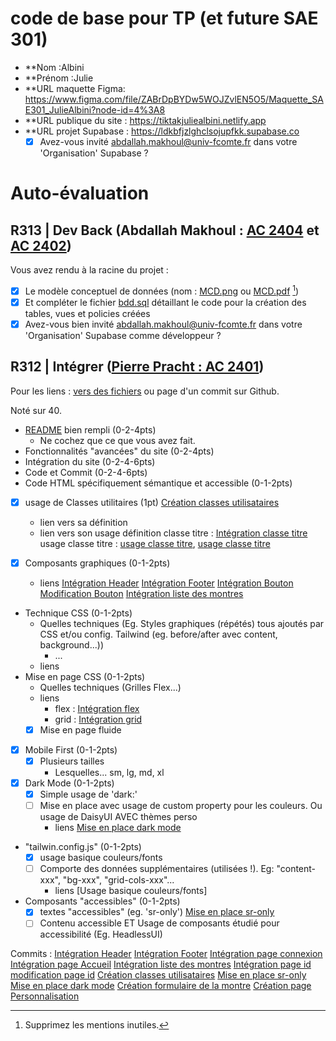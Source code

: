 # code de base pour TP (et future SAE 301)

- \*\*Nom :Albini
- \*\*Prénom :Julie
- \*\*URL maquette Figma: https://www.figma.com/file/ZABrDpBYDw5WOJZvlEN5O5/Maquette_SAE301_JulieAlbini?node-id=4%3A8
- \*\*URL publique du site : https://tiktakjuliealbini.netlify.app
- \*\*URL projet Supabase : https://ldkbfjzlghclsojupfkk.supabase.co
  - [x] Avez-vous invité abdallah.makhoul@univ-fcomte.fr dans votre 'Organisation' Supabase ?

# Auto-évaluation

## R313 | Dev Back (Abdallah Makhoul : [AC 2404](https://moodle.univ-fcomte.fr/mod/assign/view.php?id=612670) et [AC 2402](https://moodle.univ-fcomte.fr/mod/assign/view.php?id=612669))

Vous avez rendu à la racine du projet :

- [x] Le modèle conceptuel de données (nom : [MCD.png](/MCD.png) ou [MCD.pdf](/MCD.pdf) [^1])
- [x] Et compléter le fichier [bdd.sql](/bdd.sql) détaillant le code pour la création des tables, vues et policies créées
- [x] Avez-vous bien invité abdallah.makhoul@univ-fcomte.fr dans votre 'Organisation' Supabase comme développeur ?

## R312 | Intégrer ([Pierre Pracht : AC 2401](https://moodle.univ-fcomte.fr/mod/assign/view.php?id=612668))

Pour les liens :
[vers des fichiers](https://docs.github.com/en/repositories/managing-your-repositorys-settings-and-features/customizing-your-repository/about-readmes#relative-links-and-image-paths-in-readme-files) ou page d'un commit sur Github.

Noté sur 40.

- [README](/README.md) bien rempli (0-2-4pts)
  - Ne cochez que ce que vous avez fait.
- Fonctionnalités "avancées" du site (0-2-4pts)
- Intégration du site (0-2-4-6pts)
- Code et Commit (0-2-4-6pts)
- Code HTML spécifiquement sémantique et accessible (0-1-2pts)

- [x] usage de Classes utilitaires (1pt)
      [Création classes utilisataires](https://github.com/MMI-SAE-301/sae-301-2022-Albini-Julie/commit/d9ab8c310fe5dea2d471ccf62ee8cddd1e55f085)

  - lien vers sa définition
  - lien vers son usage
    définition classe titre : [Intégration classe titre](/src/index.css#l18)
    usage classe titre : [usage classe titre](/src//components//Footer.vue#l15), [usage classe titre](/src//components//Footer.vue#l3)

- [x] Composants graphiques (0-1-2pts)
  - liens
    [Intégration Header](https://github.com/MMI-SAE-301/sae-301-2022-Albini-Julie/commit/5204690ee7a40d9ca6159b5bd68a41010e33b2f0)
    [Intégration Footer](https://github.com/MMI-SAE-301/sae-301-2022-Albini-Julie/commit/5091510801319c27824583da8e8344f7811e6f38)
    [Intégration Bouton](https://github.com/MMI-SAE-301/sae-301-2022-Albini-Julie/commit/a909e1f0ef2286356b46be8a7524ae112a6c1893)
    [Modification Bouton](https://github.com/MMI-SAE-301/sae-301-2022-Albini-Julie/commit/d2a5836ed5d40c1d2c81eb565fcd9d4326ceadff)
    [Intégration liste des montres](https://github.com/MMI-SAE-301/sae-301-2022-Albini-Julie/commit/8bb59e594f190358874c9dd0ebf1dac9cb9a2f4d)
- Technique CSS (0-1-2pts)
  - Quelles techniques (Eg. Styles graphiques (répétés) tous ajoutés par CSS et/ou
    config. Tailwind (eg. before/after avec content, background...))
    - ...
  - liens
- Mise en page CSS (0-1-2pts)
  - Quelles techniques (Grilles Flex...)
  - liens
    - flex : [Intégration flex](/src//components//Header.vue#l2)
    - grid : [Intégration grid](./src//pages//Connexion.vue#l47)
  - [x] Mise en page fluide
- [x] Mobile First (0-1-2pts)
  - [x] Plusieurs tailles
    - Lesquelles... sm, lg, md, xl
- [x] Dark Mode (0-1-2pts)
  - [x] Simple usage de 'dark:'
  - [ ] Mise en place avec usage de custom property pour les couleurs. Ou usage de DaisyUI AVEC thèmes perso
    - liens
      [Mise en place dark mode](https://github.com/MMI-SAE-301/sae-301-2022-Albini-Julie/commit/14021e6909084272efcc7dd5c6ad2736b2369613)
- "tailwin.config.js" (0-1-2pts)
  - [x] usage basique couleurs/fonts
  - [ ] Comporte des données supplémentaires (utilisées !). Eg: "content-xxx", "bg-xxx", "grid-cols-xxx"...
    - liens
      [Usage basique couleurs/fonts]
- Composants "accessibles" (0-1-2pts)
  - [x] textes "accessibles" (eg. 'sr-only')
        [Mise en place sr-only](https://github.com/MMI-SAE-301/sae-301-2022-Albini-Julie/commit/694bf7712ea634adfd2216ce98c2ad4f4937d30c)
  - [ ] Contenu accessible ET Usage de composants étudié pour accessibilité (Eg. HeadlessUI)

[^1]: Supprimez les mentions inutiles.

Commits :
[Intégration Header](https://github.com/MMI-SAE-301/sae-301-2022-Albini-Julie/commit/5204690ee7a40d9ca6159b5bd68a41010e33b2f0)
[Intégration Footer](https://github.com/MMI-SAE-301/sae-301-2022-Albini-Julie/commit/5091510801319c27824583da8e8344f7811e6f38)
[Intégration page connexion](https://github.com/MMI-SAE-301/sae-301-2022-Albini-Julie/commit/3c3dcc53ae292a1e5999588c2310bebc7d71cdb2)
[Intégration page Accueil](https://github.com/MMI-SAE-301/sae-301-2022-Albini-Julie/commit/09877cb155202555b6d6b3d18c497733c47ba314)
[Intégration liste des montres](https://github.com/MMI-SAE-301/sae-301-2022-Albini-Julie/commit/8bb59e594f190358874c9dd0ebf1dac9cb9a2f4d)
[Intégration page id](https://github.com/MMI-SAE-301/sae-301-2022-Albini-Julie/commit/255ac78eff83267378f7f9da5ee3079b85104c38)
[modification page id](https://github.com/MMI-SAE-301/sae-301-2022-Albini-Julie/commit/cda2fd7e543bfc655bcd078b295b2e08ca335606)
[Création classes utilisataires](https://github.com/MMI-SAE-301/sae-301-2022-Albini-Julie/commit/d9ab8c310fe5dea2d471ccf62ee8cddd1e55f085)
[Mise en place sr-only](https://github.com/MMI-SAE-301/sae-301-2022-Albini-Julie/commit/694bf7712ea634adfd2216ce98c2ad4f4937d30c)
[Mise en place dark mode](https://github.com/MMI-SAE-301/sae-301-2022-Albini-Julie/commit/14021e6909084272efcc7dd5c6ad2736b2369613)
[Création formulaire de la montre](https://github.com/MMI-SAE-301/sae-301-2022-Albini-Julie/commit/bfcd483c7c37240e8d97669b24fcf0392b3f06a9)
[Création page Personnalisation](https://github.com/MMI-SAE-301/sae-301-2022-Albini-Julie/commit/471f5f0bdaac5b366101819ab59730fb45b5c320)
